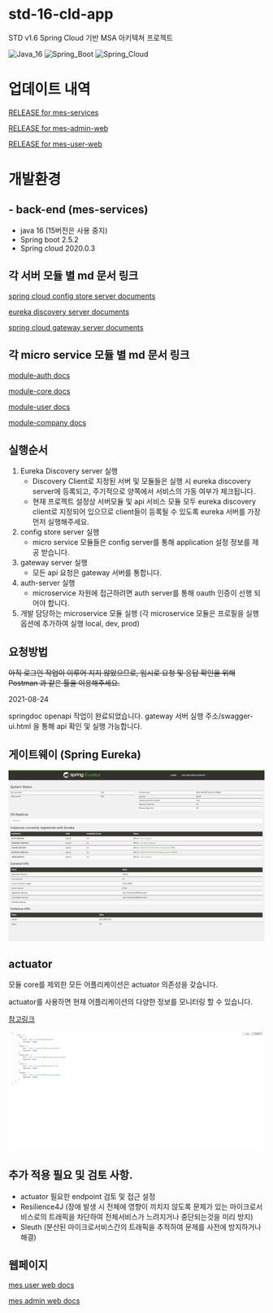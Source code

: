 # std-16-cld-app

STD v1.6 Spring Cloud 기반 MSA 아키텍쳐 프로젝트

![Java_16](https://img.shields.io/badge/java-v16-red?logo=java)
![Spring_Boot](https://img.shields.io/badge/Spring_Boot-v2.5.2-green.svg?logo=spring)
![Spring_Cloud](https://img.shields.io/badge/Spring_Cloud-v2020.0.3-green.svg?logo=spring)

# 업데이트 내역

[RELEASE for mes-services](mes-services/RELEASE.md)

[RELEASE for mes-admin-web](mes-admin-web/RELEASE.md)

[RELEASE for mes-user-web](mes-user-web/RELEASE.md)

# 개발환경

## - back-end (mes-services)
* java 16 (15버전은 사용 중지)
* Spring boot 2.5.2
* Spring cloud 2020.0.3

## 각 서버 모듈 별 md 문서 링크

[spring cloud config store server documents](mes-services/config-store/config-store.md)

[eureka discovery server documents](mes-services/discovery/discovery-server.md)

[spring cloud gateway server documents](mes-services/gateway/gateway-server.md)

## 각 micro service 모듈 별 md 문서 링크

[module-auth docs](mes-services/modules/module-auth/module-auth.md)

[module-core docs](mes-services/modules/module-core/module-core.md)

[module-user docs](mes-services/modules/module-user/module-user.md)

[module-company docs](mes-services/modules/module-company/module-company.md)

## 실행순서

1. Eureka Discovery server 실행
    - Discovery Client로 지정된 서버 및 모듈들은 실행 시 eureka discovery server에 등록되고, 주기적으로 양쪽에서 서비스의 가동 여부가 체크됩니다.
    - 현재 프로젝트 설정상 서버모듈 및 api 서비스 모듈 모두 eureka discovery client로 지정되어 있으므로 client들이 등록될 수 있도록 eureka 서버를 가장 먼저 실행해주세요.
2. config store server 실행
    - micro service 모듈들은 config server를 통해 application 설정 정보를 제공 받습니다. 
3. gateway server 실행
    - 모든 api 요청은 gateway 서버를 통합니다.
4. auth-server 실행
    - microservice 자원에 접근하려면 auth server를 통해 oauth 인증이 선행 되어야 합니다.
5. 개발 담당하는 microservice 모듈 실행
   (각 microservice 모듈은 프로필을 실행 옵션에 추가하여 실행 local, dev, prod)


## 요청방법

~~아직 로그인 작업이 이루어 지지 않았으므로, 임시로 요청 및 응답 확인을 위해 Postman 과 같은 툴을 이용해주세요.~~

2021-08-24

springdoc openapi 작업이 완료되었습니다. gateway 서버 실행 주소/swagger-ui.html 을 통해 api 확인 및 실행 가능합니다.


## 게이트웨이 (Spring Eureka)
![gateway 접속 화면](etc/gateway.png)

## actuator
모듈 core를 제외한 모든 어플리케이션은 actuator 의존성을 갖습니다.

actuator를 사용하면 현재 어플리케이션의 다양한 정보를 모니터링 할 수 있습니다.

[참고링크](https://www.popit.kr/spring-actuator-%EA%B8%B0%EC%B4%88-%EC%84%A4%EC%A0%95-intellij-%ED%99%9C%EC%9A%A9%ED%95%98%EA%B8%B0/)

![/actuator 요청 시 응답 화면](etc/actuator.png)

## 추가 적용 필요 및 검토 사항.

- actuator 필요한 endpoint 검토 및 접근 설정
- Resilience4J (장애 발생 시 전체에 영향이 끼치지 않도록 문제가 있는 마이크로서비스로의 트래픽을 차단하여 전체서비스가 느려지거나 중단되는것을 미리 방지)
- Sleuth (분산된 마이크로서비스간의 트래픽을 추적하여 문제를 사전에 방지하거나 해결)

## 웹페이지 

[mes user web docs](mes-user-web/mes-user-web.md)

[mes admin web docs](mes-admin-web/mes-admin-web.md)



